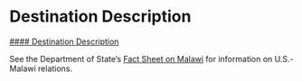 # Destination Description

[#### Destination Description](javascript:void(0); "Destination Description")

See the Department of State’s [Fact Sheet on Malawi](https://www.state.gov/countries-areas/malawi/) for information on U.S.-Malawi relations.